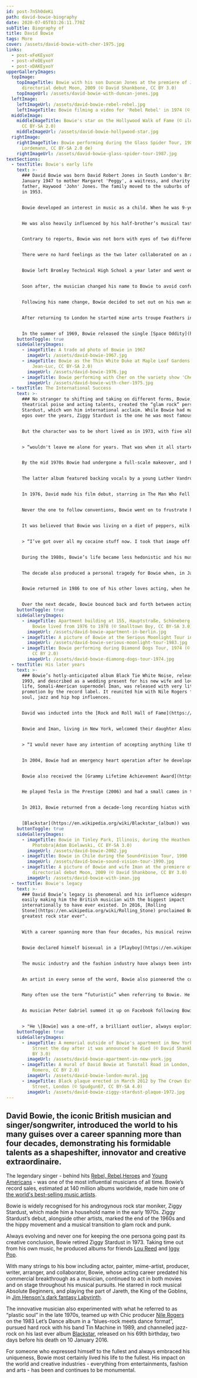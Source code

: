 ```yaml
---
id: post-7nSh0deKi
path: david-bowie-biography
date: 2020-07-05T03:26:11.770Z
subTitle: Biography of
title: David Bowie
tags: More
cover: /assets/david-bowie-with-cher-1975.jpg
links:
  - post-xFeKEyxoY
  - post-xFeDEyxoY
  - post-xDAKEyxoY
upperGalleryImages:
  topImage:
    topImageTitle: Bowie with his son Duncan Jones at the premiere of Jones's
      directorial debut Moon, 2009 (© David Shankbone, CC BY 3.0)
    topImageUrl: /assets/david-bowie-with-duncan-jones.jpg
  leftImage:
    leftImageUrl: /assets/david-bowie-rebel-rebel.jpg
    leftImageTitle: Bowie filming a video for 'Rebel Rebel' in 1974 (© AVRO, CC BY-SA 3.0)
  middleImage:
    middleImageTitle: Bowie's star on the Hollywood Walk of Fame (© iluvrhinestones,
      CC BY-SA 2.0)
    middleImageUrl: /assets/david-bowie-hollywood-star.jpg
  rightImage:
    rightImageTitle: Bowie performing during the Glass Spider Tour, 1987 (© Elmar J.
      Lordemann, CC BY-SA 2.0 de)
    rightImageUrl: /assets/david-bowie-glass-spider-tour-1987.jpg
textSections:
  - textTitle: Bowie's early life
    text: >-
      ### David Bowie was born David Robert Jones in South London's Brixton on 8
      January 1947 to mother Margaret 'Peggy', a waitress, and charity worker
      father, Haywood 'John' Jones. The family moved to the suburbs of Bromley
      in 1953.


      Bowie developed an interest in music as a child. When he was 9-years-old, Bowie’s father brought home a collection of American 45s by artists including [Fats Domino](https://en.wikipedia.org/wiki/Fats_Domino), [Elvis Presley](https://en.wikipedia.org/wiki/Elvis_Presley), and [Little Richard](https://en.wikipedia.org/wiki/Little_Richard). Upon listening to Little Richard's song "Tutti Frutti", Bowie would later say that he had "heard God".


      He was also heavily influenced by his half-brother’s musical tastes. Terry Burns, nine years David’s senior, introduced him to beat literature and jazz music in particular. Bowie learned to play the saxophone aged 13.


      Contrary to reports, Bowie was not born with eyes of two different colours. In fact, the blue-eyed charmer got into a fight with his friend, [George Underwood](https://en.wikipedia.org/wiki/George_Underwood_(artist)), over a girl when he was 15. Underwood through a hit at Bowie, which left him with a permanently dilated pupil and trademark mismatched eyes.


      There were no hard feelings as the two later collaborated on an album and Underwood also went on to design the album covers for some of Bowie’s most famous records, including [The Rise and Fall of Ziggy Stardust and the Spiders from Mars](https://en.wikipedia.org/wiki/The_Rise_and_Fall_of_Ziggy_Stardust_and_the_Spiders_from_Mars).


      Bowie left Bromley Technical High School a year later and went on to work as a commercial artist. Determined to make his name as a musician, he also formed a number of bands and led a group calling himself Davy Jones, releasing You’ve Got A Habit Of Leaving with the band in 1965.


      Soon after, the musician changed his name to Bowie to avoid confusion with [Davy Jones](https://en.wikipedia.org/wiki/Davy_Jones_(musician)) from US pop group, The Monkees. The name was said to be inspired by a knife developed by the 19th century American pioneer Jim Bowie.


      Following his name change, Bowie decided to set out on his own as a solo artist, releasing three singles for [Pye Records](https://en.wikipedia.org/wiki/Pye_Records) and his debut album, The World Of David Bowie. The records did not achieve the huge success he would go on to experience and he retreated to a Buddhist monastery in Scotland in 1967.


      After returning to London he started mime arts troupe Feathers in 1968. In 1969, Bowie met the 19-year-old [Angela Barnett](https://en.wikipedia.org/wiki/Angie_Bowie), an American introduced to him by a mutual friend. They went on to marry the following year, having a son – Zowie, a film director now known as Duncan Jones – in 1971. Their turbulent marriage ended in divorce in 1980.


      In the summer of 1969, Bowie released the single [Space Oddity](https://en.wikipedia.org/wiki/Space_Oddity) on Mercury Records, his first UK number one. The song, inspired by Stanley Kubrick’s film 2001: A Space Odyssey was used by the BBC during its coverage of the Apollo 11 moon landing. On a re-release in 1972 it went to number 15 in the US charts.
    buttonToggle: true
    sideGalleryImages:
      - imageTitle: A trade ad photo of Bowie in 1967
        imageUrl: /assets/david-bowie-1967.jpg
      - imageTitle: Bowie as the Thin White Duke at Maple Leaf Gardens, Toronto, 1976 (©
          Jean-Luc, CC BY-SA 2.0)
        imageUrl: /assets/david-bowie-1976.jpg
      - imageTitle: Bowie performing with Cher on the variety show 'Cher', 1975
        imageUrl: /assets/david-bowie-with-cher-1975.jpg
  - textTitle: The International Success
    text: >-
      ### No stranger to shifting and taking on different forms, Bowie, with his
      theatrical poise and acting talents, created the “glam rock” persona Ziggy
      Stardust, which won him international acclaim. While Bowie had many alter
      egos over the years, Ziggy Stardust is the one he was most famous for.


      But the character was to be short lived as in 1973, with five albums in the British top 40, Bowie announced at a concert that Ziggy Stardust would be retiring. He later admitted that Ziggy:


      > “wouldn't leave me alone for years. That was when it all started to go sour ... My whole personality was affected. It became very dangerous. I really did have doubts about my sanity."


      By the mid 1970s Bowie had undergone a full-scale makeover, and he traded in the outrageous costumes and garish sets for a sleeker more tailored look - the dapper style he would became synonymous with. In two short years he released the albums [David Live (1974)](https://en.wikipedia.org/wiki/David_Live) and [Young Americans (1975)](https://en.wikipedia.org/wiki/Young_Americans).


      The latter album featured backing vocals by a young Luther Vandross and included the song Fame, co-written with [John Lennon](https://greatestbritons.com/john-lennon-biography.html) and Carlos Alomar, which became Bowie’s first American number one single.


      In 1976, David made his film debut, starring in The Man Who Fell to Earth, a Nic Roeg film about an alien who crashes to earth while seeking water for his planet.


      Never the one to follow conventions, Bowie went on to frustrate his record company – who wanted to capitalise on his huge US success – by moving to West Berlin, renting a flat with Iggy Pop and releasing a series of less accessible albums. [Low (1977)](https://en.wikipedia.org/wiki/Low_(David_Bowie_album)), [Heroes (also 1977)](https://en.wikipedia.org/wiki/%22Heroes%22_(David_Bowie_album)) and [Lodger (1979)](https://en.wikipedia.org/wiki/Lodger_(album)) were all recorded in collaboration with former Roxy Music keyboard player, Brian Eno. David had by now developed a serious cocaine habit and its bleakness was mirrored in those three releases, which became known as the Berlin Trilogy.


      It was believed that Bowie was living on a diet of peppers, milk and cocaine at the time. Ever the tower of strength, courage, and will, he dropped the drug persona just as easily as he had done with the Ziggy Stardust persona earlier. He told a friend:


      > “I’ve got over all my cocaine stuff now. I took that image off. I put it in a wardrobe in a LA hotel room and locked the door.”


      During the 1980s, Bowie’s life became less hedonistic and his musical period became even more experimental. In 1983, he released the chart-topping album [Let’s Dance](https://en.wikipedia.org/wiki/Let's_Dance_(David_Bowie_album)). Produced by [Nile Rogers](https://en.wikipedia.org/wiki/Nile_Rodgers), the album featured several hits including the title track, Modern Love and China Girl. Bowie toured the album extensively, experiencing success on a huge scale.


      The decade also produced a personal tragedy for Bowie when, in January 1985, his beloved brother Terry, who had been battling manic depression and schizophrenia, committed suicide. The episode prompted Bowie to withdraw from the spotlight for some time.


      Bowie returned in 1986 to one of his other loves acting, when he starred as Jareth, the Goblin King, in the fantasy-adventure film Labyrinth, directed by [Jim Henson](https://en.wikipedia.org/wiki/Jim_Henson) and produced by [George Lucas](https://en.wikipedia.org/wiki/George_Lucas). Bowie performed opposite teenage Jennifer Connolly and a cast of puppets in the movie, which became a 1980s cult classic.


      Over the next decade, Bowie bounced back and forth between acting and music. Although his music, following Let’s Dance, produced few hits - it neither bothered him as Bowie was truly about making music for the love of it and as avenue to channel his own artistic practices, rather than producing ratings winners. His rock albums with new band – Tin Machine (1989) and Tin Machine II (1991) – were not well-received.
    buttonToggle: true
    sideGalleryImages:
      - imageTitle: Apartment building at 155, Hauptstraße, Schöneberg, Berlin, where
          Bowie lived from 1976 to 1978 (© Smalltown Boy, CC BY-SA 3.0)
        imageUrl: /assets/david-bowie-apartment-in-berlin.jpg
      - imageTitle: A picture of Bowie at the Serious Moonlight Tour in 1983
        imageUrl: /assets/david-bowie-serious-moonlight-tour-1983.jpg
      - imageTitle: Bowie performing during Diamond Dogs Tour, 1974 (© Hunter Desportes,
          CC BY 2.0)
        imageUrl: /assets/david-bowie-diamong-dogs-tour-1974.jpg
  - textTitle: His later years
    text: >-
      ### Bowie’s hotly-anticipated album Black Tie White Noise, released in
      1993, and described as a wedding present for his new wife and love of his
      life, Somali-American supermodel Iman, was released with very little
      promotion by the record label. It reunited him with Nile Rogers fusing
      soul, jazz and hip hop influences.


      David was inducted into the [Rock and Roll Hall of Fame](https://en.wikipedia.org/wiki/Rock_and_Roll_Hall_of_Fame) in 1996. And for the remainder of the 1990s, Bowie continued to experiment with electronic music and ever the innovator, incorporated British jungle and drum’n’bass on his 1997 album release, Earthling.


      Bowie and Iman, living in New York, welcomed their daughter Alexandria Zahra Jones in 2000. Three years later, Bowie famously refused a knighthood, saying:


      > “I would never have any intention of accepting anything like that. I seriously don’t know what it’s for. It’s not what I spent my life working for.”


      In 2004, Bowie had an emergency heart operation after he developed a blocked artery. He recovered well and pretty much retired from public life, having only brief flirtations with other artistes’ work. He worked with bands such as [Arcade Fire](https://en.wikipedia.org/wiki/Arcade_Fire), and with the actress[ Scarlett Johansson](https://en.wikipedia.org/wiki/Scarlett_Johansson) in 2008 on her album [Anywhere I Lay My Head](https://en.wikipedia.org/wiki/Anywhere_I_Lay_My_Head), a collection of Tom Waits covers.


      Bowie also received the [Grammy Lifetime Achievement Award](https://en.wikipedia.org/wiki/Grammy_Lifetime_Achievement_Award) in 2006. The same year also saw his last live appearance, where he performed with Alicia Keys at a New York charity event. He also returned to acting.


      He played Tesla in The Prestige (2006) and had a small cameo in the comedy Extras: David Bowie (2006) for fan Ricky Gervais. In 2007, he did a cartoon voice in SpongeBob SquarePants (1999) playing Lord Royal Highness.


      In 2013, Bowie returned from a decade-long recording hiatus with The Next Day. He remained musically active until he died of liver cancer two days after the release of his final album, Blackstar in 2016.


      [Blackstar](https://en.wikipedia.org/wiki/Blackstar_(album)) was released on 8 January 2016, Bowie's 69th birthday, and was met with critical acclaim. Following his death on 10 January, producer Tony Visconti revealed that Bowie had planned the album to be his swan song, and a "parting gift" for his fans before his death.
    buttonToggle: true
    sideGalleryImages:
      - imageTitle: Bowie in Tinley Park, Illinois, during the Heathen Tour, 2002 (©
          Photobra|Adam Bielawski, CC BY-SA 3.0)
        imageUrl: /assets/david-bowie-2002.jpg
      - imageTitle: Bowie in Chile during the Sound+Vision Tour, 1990
        imageUrl: /assets/david-bowie-sound-vision-tour-1990.jpg
      - imageTitle: A picture of Bowie and wife Iman at the premiere of Jones's
          directorial debut Moon, 2009 (© David Shankbone, CC BY 3.0)
        imageUrl: /assets/david-bowie-with-iman.jpg
  - textTitle: Bowie's legacy
    text: >-
      ### David Bowie’s legacy is phenomenal and his influence widespread,
      easily making him the British musician with the biggest impact
      internationally to have ever existed. In 2016, [Rolling
      Stone](https://en.wikipedia.org/wiki/Rolling_Stone) proclaimed Bowie "the
      greatest rock star ever".


      With a career spanning more than four decades, his musical reinventions, his artistic flair both on stage and on screen have shaped the music industry today. He also made it easy for musicians of all kinds - from pop artists to independent artists - to explore their artistic freedom against the behest of music industry “rules”, and to be able to explore different musical styles through different guises.


      Bowie declared himself bisexual in a [Playboy](https://en.wikipedia.org/wiki/Playboy) interview in 1976, and while he would later back away from the label, his declaration and androgynous look, during a time when they weren’t as accepted as they are now, paved the way for a generation of performers to express their truth.


      The music industry and the fashion industry have always been intertwined, and Bowie was one of the first artists to make that link prolific. From the garish outfits of Ziggy Stardust to the avant garde style of his latter personas - Aladdin Sane and the Thin White Duke, Bowie’s style has a strong presence in fashion history. He too has had a huge influence on fashion designers including [Jean Paul Gaultier](https://en.wikipedia.org/wiki/Jean-Paul_Gaultier) and [Hedi Slimane](https://en.wikipedia.org/wiki/Hedi_Slimane).


      An artist in every sense of the word, Bowie also pioneered the concept of music video long before [MTV](https://en.wikipedia.org/wiki/MTV).


      Many often use the term “futuristic” when referring to Bowie. He was most certainly ahead of the game. In September 1996, Bowie became the first major artist to release a single via internet download only with “Telling Lies.” It took about 11 minutes to download. And in 1998, Bowie announced that he’d be launching his own internet service provider, known as [BowieNet](https://www.bbc.com/news/technology-35279234).


      As musician Peter Gabriel summed it up on Facebook following Bowie’s death:


      > "He \[Bowie] was a one-off, a brilliant outlier, always exploring, challenging and inspiring anyone who wanted to push the boundaries of music, art, fashion and society."
    buttonToggle: true
    sideGalleryImages:
      - imageTitle: A memorial outside of Bowie's apartment in New York on Lafayette
          Street the day after it was announced he died (© David Shankbone, CC
          BY 3.0)
        imageUrl: /assets/david-bowie-apartment-in-new-york.jpg
      - imageTitle: A mural of David Bowie at Tunstall Road in London, Jan. 2016 (© Fred
          Romero, CC BY 2.0)
        imageUrl: /assets/david-bowie-london-mural.jpg
      - imageTitle: Black plaque erected in March 2012 by The Crown Estate at 23 Heddon
          Street, London (© Spudgun67, CC BY-SA 4.0)
        imageUrl: /assets/david-bowie-ziggy-stardust-plaque-1972.jpg
---
```

## David Bowie, the iconic British musician and singer/songwriter, introduced the world to his many guises over a career spanning more than four decades, demonstrating his formidable talents as a shapeshifter, innovator and creative extraordinaire.

The legendary singer - behind hits [Rebel, Rebel](https://en.wikipedia.org/wiki/Rebel_Rebel),[Heroes](https://en.wikipedia.org/wiki/%22Heroes%22_(David_Bowie_album)) and [Young Americans](https://en.wikipedia.org/wiki/Young_Americans) - was one of the most influential musicians of all time. Bowie’s record sales, estimated at 140 million albums worldwide, made him one of [the world's best-selling music artists](https://en.wikipedia.org/wiki/List_of_best-selling_music_artists).

Bowie is widely recognised for his androgynous rock star moniker, Ziggy Stardust, which made him a household name in the early 1970s. Ziggy Stardust’s debut, alongside other artists, marked the end of the 1960s and the hippy movement and a musical transition to glam rock and punk.

Always evolving and never one for keeping the one persona going past its creative conclusion, Bowie retired Ziggy Stardust in 1973. Taking time out from his own music, he produced albums for friends [Lou Reed](https://en.wikipedia.org/wiki/Lou_Reed) and [Iggy Pop](https://en.wikipedia.org/wiki/Iggy_Pop).

With many strings to his bow including actor, painter, mime-artist, producer, writer, arranger, and collaborator, Bowie, whose acting career predated his commercial breakthrough as a musician, continued to act in both movies and on stage throughout his musical pursuits. He starred in rock musical Absolute Beginners, and playing the part of Jareth, the King of the Goblins, in [Jim Henson's dark fantasy Labyrinth](https://en.wikipedia.org/wiki/Labyrinth_(1986_film)).

The innovative musician also experimented with what he referred to as “plastic soul” in the late 1970s, teamed up with Chic producer [Nile Rogers](https://en.wikipedia.org/wiki/Nile_Rodgers) on the 1983 Let’s Dance album in a “blues-rock meets dance format”, pursued hard rock with his band Tin Machine in 1989, and channelled jazz-rock on his last ever album [Blackstar](https://en.wikipedia.org/wiki/Blackstar_(album)), released on his 69th birthday, two days before his death on 10 January 2016.

For someone who expressed himself to the fullest and always embraced his uniqueness, Bowie most certainly lived his life to the fullest. His impact on the world and creative industries - everything from entertainments, fashion and arts - has been and continues to be monumental.